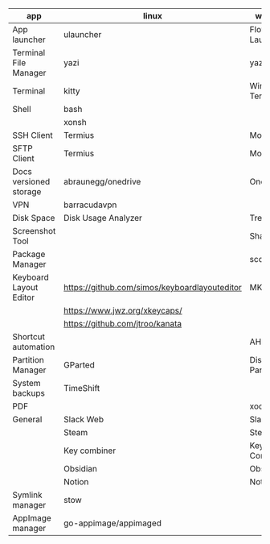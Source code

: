 | app                    | linux                                         | windows              |
| ---------------------- | --------------------------------------------- | -------------------- |
| App launcher           | ulauncher                                     | Flow Launcher        |
| Terminal File Manager  | yazi                                          | yazi                 |
| Terminal               | kitty                                         | Windows Terminal     |
| Shell                  | bash                                          |                      |
|                        | xonsh                                         |                      |
| SSH Client             | Termius                                       | MobaXTerm            |
| SFTP Client            | Termius                                       | MobaXTerm            |
| Docs versioned storage | abraunegg/onedrive                            | OneDrive             |
| VPN                    | barracudavpn                                  |                      |
| Disk Space             | Disk Usage Analyzer                           | Treesize             |
| Screenshot Tool        |                                               | Sharex               |
| Package Manager        |                                               | scoop                |
| Keyboard Layout Editor | https://github.com/simos/keyboardlayouteditor | MKLC                 |
|                        | https://www.jwz.org/xkeycaps/                 |                      |
|                        | https://github.com/jtroo/kanata               |                      |
| Shortcut automation    |                                               | AHK                  |
| Partition Manager      | GParted                                       | Disks and Partitions |
| System backups         | TimeShift                                     |                      |
| PDF                    |                                               | xodo                 |
| General                | Slack Web                                     | Slack                |
|                        | Steam                                         | Steam                |
|                        | Key combiner                                  | Key Combiner         |
|                        | Obsidian                                      | Obsidian             |
|                        | Notion                                        | Notion               |
| Symlink manager        | stow                                          |                      |
| AppImage manager       | go-appimage/appimaged                         |                      |




